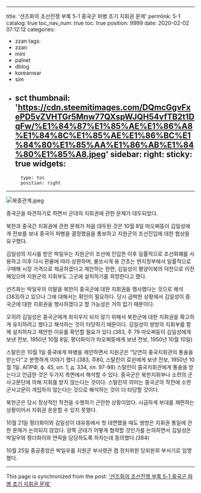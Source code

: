 
---
title: '션즈화의 조선전쟁 부록 5-1  중국군 파병 초기 지휘권 문제'
permlink: 5-1
catalog: true
toc_nav_num: true
toc: true
position: 9999
date: 2020-02-02 07:12:12
categories:
- zzan
tags:
- zzan
- mini
- palnet
- dblog
- koreanwar
- sim
- sct
thumbnail: 'https://cdn.steemitimages.com/DQmcGgvFxePD5vZVHTGr5Mnw77QXspWJQH54vfTB2t1DqFw/%E1%84%87%E1%85%AE%E1%86%A8%E1%84%8C%E1%85%AE%E1%86%BC%E1%84%80%E1%85%AA%E1%86%AB%E1%84%80%E1%85%A8.jpeg'
sidebar:
    right:
        sticky: true
widgets:
    -
        type: toc
        position: right
---


![북중관계.jpeg](https://cdn.steemitimages.com/DQmcGgvFxePD5vZVHTGr5Mnw77QXspWJQH54vfTB2t1DqFw/%E1%84%87%E1%85%AE%E1%86%A8%E1%84%8C%E1%85%AE%E1%86%BC%E1%84%80%E1%85%AA%E1%86%AB%E1%84%80%E1%85%A8.jpeg)


중국군을 파견하기로 하면서 군대의 지휘권에 관한 문제가 대두되었다. 

북한과 중국간 지휘권에 관한 문제가 처음 대두된 것은 10월 8일 마오쩌뚱이 김일성에게 전보를 보내 중국이 파병을 결정했음을 통보하고 지원군의 조선진입에 대한 협상을 요구했다. 

김일성의 지시를 받은 박일우는 지원군이 조선에 진입한 이후 일률적으로 조선화폐를 사용하고 이후 다시 환율에 따라 상환하며, 불쏘시게 용 건초는 현지정부에서 일률적으로 구매해 시장 가격으로 제공하겠다고 제안하는 한편, 김일성이 평양이북의 덕천으로 이전해있으며 지원군의 지휘부도 그곳에 설치하기를 희망한다고 했다.

션즈화는 박일우의 이말을 북한이 중국군에 대한 지휘권을 행사했다는 것으로 해석(383)하고 있으나 그에 대해서는 확인이 필요하다. 당시 급박한 상황에서 김일성이 중국군에 대한 지휘권을 행사하겠다고 할 가능성은 거의 없기 때문이다. 

오히려 김일성은 중국군에게 좌지우지 되지 않기 위해서 북한군에 대한 지휘권을 확고하게 유지하려고 했다고 해석하는 것이 타당하기 때문이다. 김일성이 쌍방의 지휘부를 함께 설치하자고 제안한 이유를 확인할 필요가 있다.(383, 주 79 마오쩌둥이 김일성에게 보낸 전보, 1950년 10월 8일, 펑더화이가 마오쩌뚱에게 보낸 전보, 1950년 10월 10일)

스탈린은 10월 1일 중국에게 파병을 제안하면서 지원군은 “당연히 중국지휘관의 통솔을 받는다”고 분명하게 이야기 했다.(383, 주80, 스탈린이 로쉰에게 보낸 전보, 1950년 10월 1일. АПРФ, ф. 45, оп. 1, д. 334, лл. 97-98) 스탈린이 중국지휘관에게 통솔을 받는다고 언급한 것은 두가지 측면에서 해석할 수 있다. 중국군은 북한지휘부나 소련의 군사고문단에 의해 지휘를 받지 않는다는 것이다. 스탈린의 의미는 중국군의 작전에 소련군사고문이 개입하지 않는다는 것으로 해석하는 것이 더 타당할 것이다. 

북한군은 당시 정상적인 작전을 수행하기 곤란한 상황이었다. 시급하게 부대를 재편하는 상황이어서 지휘권 운운할 수 있지 못했다. 

10월 21일 펑더화이와 김일성이 대유동에서 첫 대면했을 때도 쌍방은 지휘권 통일에 관한 문제가 논의되지 않았다. 양쪽 군대가 어떻게 협력할 것인가를 논의하면서 김일성은 박일우와 펑더화이와 연락을 담당하도록 하자는데 동의했다.(384) 

10월 25일 중공중앙은 박일우를 지원군 부사령관 겸 정치위원 당위원회 부서기로 임명했다.

- - -

This page is synchronized from the post: ['션즈화의 조선전쟁 부록 5-1  중국군 파병 초기 지휘권 문제'](https://steemit.com/@wisdomandjustice/5-1)
